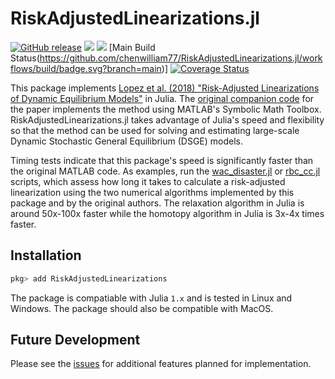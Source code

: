# RiskAdjustedLinearizations.jl

[![GitHub release](https://img.shields.io/github/release/chenwilliam77/RiskAdjustedLinearizations.jl.svg)](https://github.com/chenwilliam77/RiskAdjustedLinearizations.jl/releases/latest)
[![](https://img.shields.io/badge/docs-stable-3f51b5.svg)](https://chenwilliam77.github.io/RiskAdjustedLinearizations.jl/stable)
[![](https://img.shields.io/badge/docs-dev-3f51b5.svg)](https://chenwilliam77.github.io/RiskAdjustedLinearizations.jl/dev)
[Main Build Status(https://github.com/chenwilliam77/RiskAdjustedLinearizations.jl/workflows/build/badge.svg?branch=main)]<!--(https://github.com/chenwilliam77/RiskAdjustedLinearizations.jl/actions)-->
[![Coverage Status](https://coveralls.io/repos/github/chenwilliam77/RiskAdjustedLinearizations.jl/badge.svg?branch=main)](https://coveralls.io/github/chenwilliam77/RiskAdjustedLinearizations.jl?branch=main)

This package implements [Lopez et al. (2018) "Risk-Adjusted Linearizations of Dynamic Equilibrium Models"](https://ideas.repec.org/p/bfr/banfra/702.html) in Julia. The [original companion code](https://github.com/fvazquezgrande/gen_affine) for the paper implements the method using MATLAB's Symbolic Math Toolbox. RiskAdjustedLinearizations.jl takes advantage of Julia's speed and flexibility so that the method can be used for solving and estimating large-scale Dynamic Stochastic General Equilibrium (DSGE) models.

Timing tests indicate that this package's speed is significantly faster than the original MATLAB code.
As examples, run the [wac_disaster.jl](https://github.com/chenwilliam77/RiskAdjustedLinearizations.jl/tree/main/examples/matlab_timing_test/wac_disaster.jl) or [rbc_cc.jl](https://github.com/chenwilliam77/RiskAdjustedLinearizations.jl/tree/main/examples/matlab_timing_test/rbc_cc.jl) scripts, which assess how long it takes to calculate a risk-adjusted linearization using the two numerical algorithms
implemented by this package and by the original authors.
The relaxation algorithm in Julia is around 50x-100x faster while the homotopy algorithm in Julia is 3x-4x times faster.

## Installation

```julia
pkg> add RiskAdjustedLinearizations
```

The package is compatiable with Julia `1.x` and is tested in Linux and Windows. The package should also be compatible with MacOS.


## Future Development

Please see the [issues](https://github.com/chenwilliam77/RiskAdjustedLinearizations/issues) for additional features planned for implementation.

